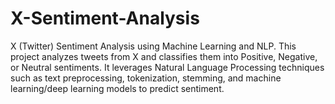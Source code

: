 # X-Sentiment-Analysis
X (Twitter) Sentiment Analysis using Machine Learning and NLP. This project analyzes tweets from X  and classifies them into Positive, Negative, or Neutral sentiments. It leverages Natural Language Processing techniques such as text preprocessing, tokenization, stemming, and machine learning/deep learning models to predict sentiment.
